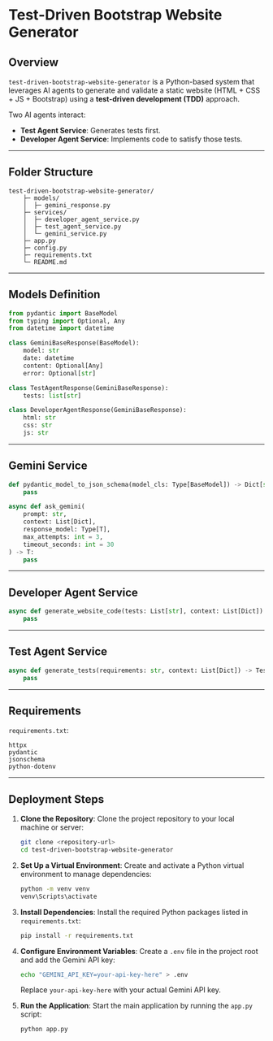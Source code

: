 # Test-Driven Bootstrap Website Generator

## Overview

`test-driven-bootstrap-website-generator` is a Python-based system that leverages AI agents to generate and validate a static website (HTML + CSS + JS + Bootstrap) using a **test-driven development (TDD)** approach.

Two AI agents interact:
- **Test Agent Service**: Generates tests first.
- **Developer Agent Service**: Implements code to satisfy those tests.

------------------------------------------------------------------------

## Folder Structure

```
test-driven-bootstrap-website-generator/
    ├─ models/
    │  ├─ gemini_response.py
    ├─ services/
    │  ├─ developer_agent_service.py
    │  ├─ test_agent_service.py
    │  └─ gemini_service.py
    ├─ app.py
    ├─ config.py
    ├─ requirements.txt
    └─ README.md
```

------------------------------------------------------------------------

## Models Definition

```python
from pydantic import BaseModel
from typing import Optional, Any
from datetime import datetime

class GeminiBaseResponse(BaseModel):
    model: str
    date: datetime
    content: Optional[Any]
    error: Optional[str]

class TestAgentResponse(GeminiBaseResponse):
    tests: list[str]

class DeveloperAgentResponse(GeminiBaseResponse):
    html: str
    css: str
    js: str
```

------------------------------------------------------------------------

## Gemini Service

```python
def pydantic_model_to_json_schema(model_cls: Type[BaseModel]) -> Dict[str, Any]:
    pass

async def ask_gemini(
    prompt: str,
    context: List[Dict],
    response_model: Type[T],
    max_attempts: int = 3,
    timeout_seconds: int = 30
) -> T:
    pass
```

------------------------------------------------------------------------

## Developer Agent Service

```python
async def generate_website_code(tests: List[str], context: List[Dict]) -> DeveloperAgentResponse:
    pass
```

------------------------------------------------------------------------

## Test Agent Service

```python
async def generate_tests(requirements: str, context: List[Dict]) -> TestAgentResponse:
    pass
```

------------------------------------------------------------------------

## Requirements

`requirements.txt`:

```
httpx
pydantic
jsonschema
python-dotenv
```

------------------------------------------------------------------------

## Deployment Steps

1. **Clone the Repository**:
   Clone the project repository to your local machine or server:
   ```bash
   git clone <repository-url>
   cd test-driven-bootstrap-website-generator
   ```

2. **Set Up a Virtual Environment**:
   Create and activate a Python virtual environment to manage dependencies:
   ```bash
   python -m venv venv
   venv\Scripts\activate
   ```

3. **Install Dependencies**:
   Install the required Python packages listed in `requirements.txt`:
   ```bash
   pip install -r requirements.txt
   ```

4. **Configure Environment Variables**:
   Create a `.env` file in the project root and add the Gemini API key:
   ```bash
   echo "GEMINI_API_KEY=your-api-key-here" > .env
   ```
   Replace `your-api-key-here` with your actual Gemini API key.

5. **Run the Application**:
   Start the main application by running the `app.py` script:
   ```bash
   python app.py
   ```

